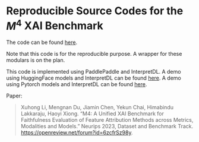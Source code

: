 # Reproducible Source Codes for the $M^4$ XAI Benchmark

The code can be found [here](https://github.com/holyseven/M4_XAI_Benchmark).

Note that this code is for the reproducible purpose. 
A wrapper for these modulars is on the plan.

This code is implemented using PaddlePaddle and InterpretDL.
A demo using HuggingFace models and InterpretDL can be found [here](https://github.com/holyseven/M4_XAI_Benchmark/blob/main/medical_image_example.ipynb).
A demo using Pytorch models and InterpretDL can be found [here](https://colab.research.google.com/drive/1ZgI1ctCc2ryPk0bdPgkEwQCJ1tHZCq14?usp=sharin).

Paper: 

> Xuhong Li, Mengnan Du, Jiamin Chen, Yekun Chai, Himabindu Lakkaraju, Haoyi Xiong. “M4: A Unified XAI Benchmark for Faithfulness Evaluation of Feature Attribution Methods across Metrics, Modalities and Models.” Neurips 2023, Dataset and Benchmark Track. https://openreview.net/forum?id=6zcfrSz98y.
